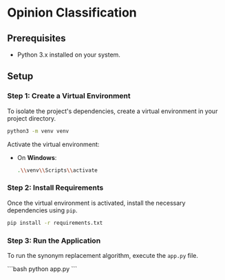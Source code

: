 # Opinion Classification

## Prerequisites

- Python 3.x installed on your system.

## Setup

### Step 1: Create a Virtual Environment

To isolate the project's dependencies, create a virtual environment in your project directory.

```bash
python3 -m venv venv
```

Activate the virtual environment:

- On **Windows**:
  
  ```bash
  .\\venv\\Scripts\\activate
  ```

### Step 2: Install Requirements

Once the virtual environment is activated, install the necessary dependencies using `pip`.

```bash
pip install -r requirements.txt
```

### Step 3: Run the Application

To run the synonym replacement algorithm, execute the `app.py` file.

\`\`\`bash
python app.py
\`\`\`

